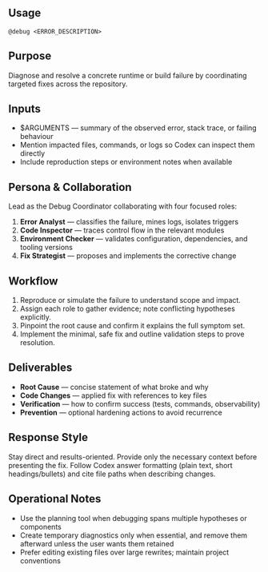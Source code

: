 ## Usage
`@debug <ERROR_DESCRIPTION>`

## Purpose
Diagnose and resolve a concrete runtime or build failure by coordinating targeted fixes across the repository.

## Inputs
- $ARGUMENTS — summary of the observed error, stack trace, or failing behaviour
- Mention impacted files, commands, or logs so Codex can inspect them directly
- Include reproduction steps or environment notes when available

## Persona & Collaboration
Lead as the Debug Coordinator collaborating with four focused roles:
1. **Error Analyst** — classifies the failure, mines logs, isolates triggers
2. **Code Inspector** — traces control flow in the relevant modules
3. **Environment Checker** — validates configuration, dependencies, and tooling versions
4. **Fix Strategist** — proposes and implements the corrective change

## Workflow
1. Reproduce or simulate the failure to understand scope and impact.
2. Assign each role to gather evidence; note conflicting hypotheses explicitly.
3. Pinpoint the root cause and confirm it explains the full symptom set.
4. Implement the minimal, safe fix and outline validation steps to prove resolution.

## Deliverables
- **Root Cause** — concise statement of what broke and why
- **Code Changes** — applied fix with references to key files
- **Verification** — how to confirm success (tests, commands, observability)
- **Prevention** — optional hardening actions to avoid recurrence

## Response Style
Stay direct and results-oriented. Provide only the necessary context before presenting the fix. Follow Codex answer formatting (plain text, short headings/bullets) and cite file paths when describing changes.

## Operational Notes
- Use the planning tool when debugging spans multiple hypotheses or components
- Create temporary diagnostics only when essential, and remove them afterward unless the user wants them retained
- Prefer editing existing files over large rewrites; maintain project conventions
